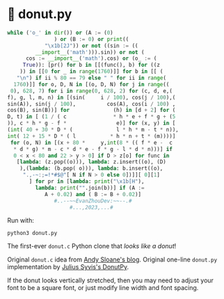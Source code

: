 # 🍩 donut.py

```python
while ('o_' in dir()) or (A := (0)
               ) or (B := 0) or print((                           
            "\x1b[2J")) or not ((sin := ((                        
         __import__('math'))).sin)) or not (                     
      cos := __import__('math').cos) or (o_ := (                   
     True)): [pr() for b in [[(func(), b) for ((z                 
    )) in [[0 for _ in range(1760)]] for b in [[ (                
   "\n") if ii % 80 == 79 else " " for ii in range(               
  1760)]] for o, D, N in [(o, D, N) for j in range((              
 0), 628, 7) for i in range(0, 628, 2) for (c, d, e,(             
f), g, l, m, n) in [(sin(     i / 100), cos(j / 100),(             
sin(A)), sin(j / 100),          cos(A), cos(i / 100) ,            
cos(B), sin(B))] for              (h) in [d + 2] for (            
D, t) in [ (1 / ( c               * h * e + f * g + (5
)), c * h * g - f *                e)] for (x, y) in [            
(int( 40 + 30 * D * (              l * h * m - t * n)),            
int( 12 + 15 * D * ( l           * h * n + t * (m))))]            
 for (o, N) in [(x + 80 *     y,int(8 * (( f * e -  c              
  * d * g) * m - c * d * e - f * g - l * d * n)))] if             
  0 < x < 80 and 22 > y > 0] if D > z[o] for func in              
   [lambda: (z.pop((o))), lambda: z.insert((o), (D)                
    ),(lambda: (b.pop( o))), lambda: b.insert((o),                 
     ".,-~:;=!*#$@"[ N if N > 0 else 0])]][ 0][1]                 
       ] for pr in [lambda: print("\x1b[H"),                    
         lambda: print("".join(b))] if (A :=
            A + 0.02) and ( B := B + 0.02)]                        
               #..--~~EvanZhouDev:~~--.#                           
                    #...,2023,...#
```

Run with:
```
python3 donut.py
```

The first-ever `donut.c` Python clone that *looks like a donut*!

Original `donut.c` idea from [Andy Sloane's blog](https://www.a1k0n.net/2011/07/20/donut-math.html).
Original one-line `donut.py` implementation by [Julius Syvis's DonutPy](https://github.com/Julius-Syvis/DonutPy).

If the donut looks vertically stretched, then you may need to adjust your font to be a square font, or just modify line width and font spacing.